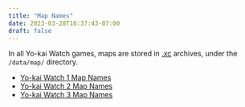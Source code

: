 ```yaml
---
title: "Map Names"
date: 2023-03-28T16:37:43-07:00
draft: false 
---
```

In all Yo-kai Watch games, maps are stored in [.xc](/file-formats/xc) archives, under the `/data/map/` directory. 

- [Yo-kai Watch 1 Map Names](/game-data/map-names/ykw1)
- [Yo-kai Watch 2 Map Names](/game-data/map-names/ykw2)
- [Yo-kai Watch 3 Map Names](/game-data/map-names/ykw3)
